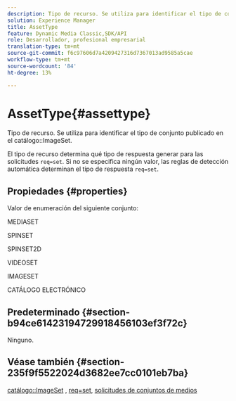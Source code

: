```yaml
---
description: Tipo de recurso. Se utiliza para identificar el tipo de conjunto publicado en el catálogo de ImageSet.
solution: Experience Manager
title: AssetType
feature: Dynamic Media Classic,SDK/API
role: Desarrollador, profesional empresarial
translation-type: tm+mt
source-git-commit: f6c97606d7a4209427316d7367013ad9585a5cae
workflow-type: tm+mt
source-wordcount: '84'
ht-degree: 13%

---
```



# AssetType{#assettype}

Tipo de recurso. Se utiliza para identificar el tipo de conjunto publicado en el catálogo::ImageSet.

El tipo de recurso determina qué tipo de respuesta generar para las solicitudes `req=set`. Si no se especifica ningún valor, las reglas de detección automática determinan el tipo de respuesta `req=set`.

## Propiedades {#properties}

Valor de enumeración del siguiente conjunto:

MEDIASET

SPINSET

SPINSET2D

VIDEOSET

IMAGESET

CATÁLOGO ELECTRÓNICO

## Predeterminado {#section-b94ce61423194729918456103ef3f72c}

Ninguno.

## Véase también {#section-235f9f5522024d3682ee7cc0101eb7ba}

[catálogo::ImageSet](../../../../../../is-api/image-catalog/image-serving-api-ref/c-image-catalog-reference/c-image-svg-data-reference/c-image-data-reference/r-imageset-cat.md#reference-4764d347afd64afdaede9a74c7565256) ,  [req=set](/help/aem-is-ir-api/is-api/http-ref/image-serving-api-ref/c-http-protocol-reference/c-command-reference/r-req/r-req.md),  [solicitudes de conjuntos de medios](/help/aem-is-ir-api/is-api/http-ref/image-serving-api-ref/c-http-protocol-reference/c-syntax-and-features/r-media-set-requests.md)
